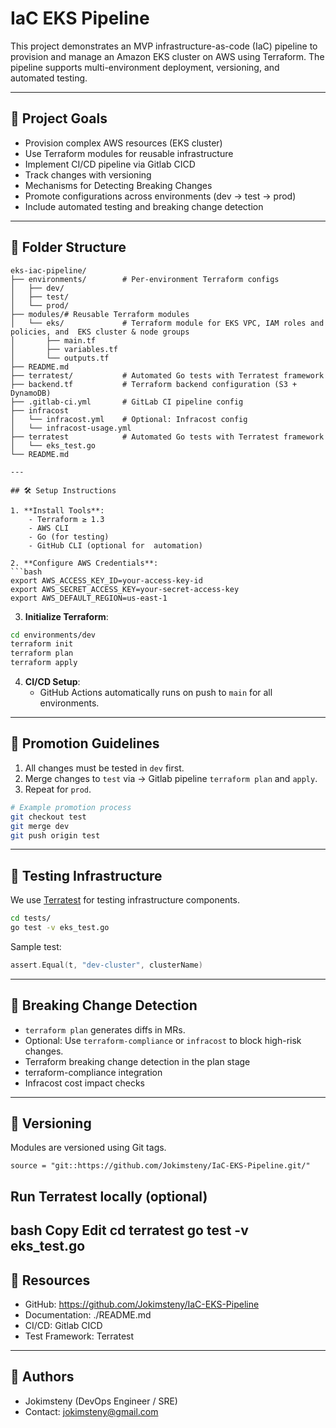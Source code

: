 
# IaC EKS Pipeline

This project demonstrates an MVP infrastructure-as-code (IaC) pipeline to provision and manage an Amazon EKS cluster on AWS using Terraform. The pipeline supports multi-environment deployment, versioning, and automated testing.

---

## 🚀 Project Goals

- Provision complex AWS resources (EKS cluster)
- Use Terraform modules for reusable infrastructure
- Implement CI/CD pipeline via Gitlab CICD
- Track changes with versioning
- Mechanisms for Detecting Breaking Changes
- Promote configurations across environments (dev → test → prod)
- Include automated testing and breaking change detection

---

## 📁 Folder Structure

```
eks-iac-pipeline/
├── environments/        # Per-environment Terraform configs
│   ├── dev/
│   ├── test/
│   └── prod/
├── modules/# Reusable Terraform modules
│   └── eks/             # Terraform module for EKS VPC, IAM roles and policies, and  EKS cluster & node groups
│       ├── main.tf
│       ├── variables.tf
│       └── outputs.tf
├── README.md                   
├── terratest/           # Automated Go tests with Terratest framework
├── backend.tf           # Terraform backend configuration (S3 + DynamoDB)
├── .gitlab-ci.yml       # GitLab CI pipeline config
├── infracost       
│   └── infracost.yml    # Optional: Infracost config
│   └── infracost-usage.yml
├── terratest            # Automated Go tests with Terratest framework
│   └── eks_test.go      
└── README.md

---

## 🛠️ Setup Instructions

1. **Install Tools**:
    - Terraform ≥ 1.3
    - AWS CLI
    - Go (for testing)
    - GitHub CLI (optional for  automation)

2. **Configure AWS Credentials**:
```bash
export AWS_ACCESS_KEY_ID=your-access-key-id
export AWS_SECRET_ACCESS_KEY=your-secret-access-key
export AWS_DEFAULT_REGION=us-east-1
```

3. **Initialize Terraform**:
```bash
cd environments/dev
terraform init
terraform plan
terraform apply
```

4. **CI/CD Setup**:
   - GitHub Actions automatically runs on push to `main` for all environments.

---

## 🔁 Promotion Guidelines

1. All changes must be tested in `dev` first.
2. Merge changes to `test` via  → Gitlab pipeline `terraform plan` and `apply`.
3. Repeat for `prod`.

```bash
# Example promotion process
git checkout test
git merge dev
git push origin test
```

---

## 🧪 Testing Infrastructure

We use [Terratest](https://terratest.gruntwork.io/) for testing infrastructure components.

```bash
cd tests/
go test -v eks_test.go
```

Sample test:

```go
assert.Equal(t, "dev-cluster", clusterName)
```

---

## 🛑 Breaking Change Detection

- `terraform plan` generates diffs in MRs.
- Optional: Use `terraform-compliance` or `infracost` to block high-risk changes.
- Terraform breaking change detection in the plan stage
- terraform-compliance integration
- Infracost cost impact checks

---

## 🔖 Versioning

Modules are versioned using Git tags.

```hcl
source = "git::https://github.com/Jokimsteny/IaC-EKS-Pipeline.git/"
```


## Run Terratest locally (optional)
bash
Copy
Edit
cd terratest
go test -v eks_test.go
---

## 📎 Resources

- GitHub: https://github.com/Jokimsteny/IaC-EKS-Pipeline
- Documentation: ./README.md
- CI/CD: Gitlab CICD
- Test Framework: Terratest

---

## 👏 Authors

- Jokimsteny (DevOps Engineer / SRE)
- Contact: jokimsteny@gmail.com
